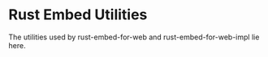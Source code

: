 # Rust Embed Utilities

The utilities used by rust-embed-for-web and rust-embed-for-web-impl lie here.
